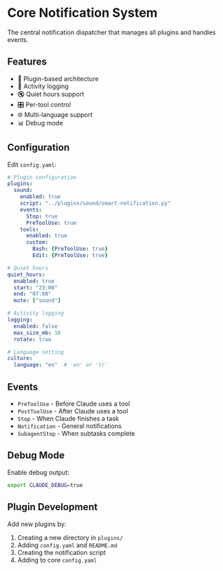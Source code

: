 # Core Notification System

The central notification dispatcher that manages all plugins and handles events.

## Features

- 🔌 Plugin-based architecture
- 📝 Activity logging
- 🔇 Quiet hours support
- 🎛️ Per-tool control
- 🌐 Multi-language support
- 📊 Debug mode

## Configuration

Edit `config.yaml`:

```yaml
# Plugin configuration
plugins:
  sound:
    enabled: true
    script: "../plugins/sound/smart-notification.py"
    events:
      Stop: true
      PreToolUse: true
    tools:
      enabled: true
      custom:
        Bash: {PreToolUse: true}
        Edit: {PreToolUse: true}

# Quiet hours
quiet_hours:
  enabled: true
  start: "23:00"
  end: "07:00"
  mute: ["sound"]

# Activity logging
logging:
  enabled: false
  max_size_mb: 10
  rotate: true

# Language setting
culture:
  language: "en"  # 'en' or 'tr'
```

## Events

- `PreToolUse` - Before Claude uses a tool
- `PostToolUse` - After Claude uses a tool
- `Stop` - When Claude finishes a task
- `Notification` - General notifications
- `SubagentStop` - When subtasks complete

## Debug Mode

Enable debug output:
```bash
export CLAUDE_DEBUG=true
```

## Plugin Development

Add new plugins by:
1. Creating a new directory in `plugins/`
2. Adding `config.yaml` and `README.md`
3. Creating the notification script
4. Adding to core `config.yaml`